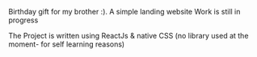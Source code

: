 Birthday gift for my brother :). A simple landing website 
Work is still in progress

The Project is written using ReactJs & native CSS (no library used at the moment- for self learning reasons)
